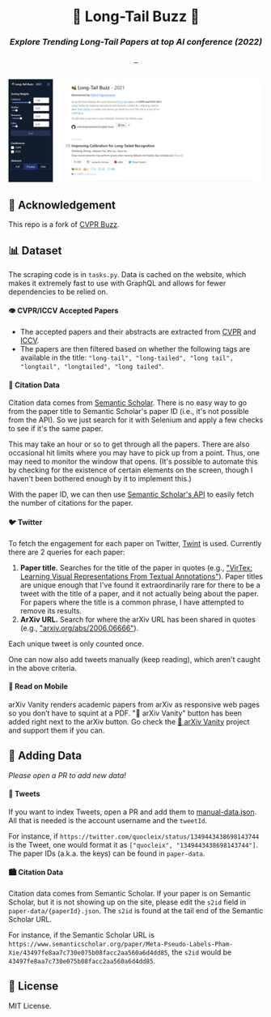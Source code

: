 <h1 align="center">
  🐝 Long-Tail Buzz 🍯
</h1>
<h3 align="center"><em>Explore Trending Long-Tail Papers at top AI conference (2022)</em></h3>

<div align="center">
  <a aria-label="License" href="https://github.com/mattdeitke/longtail-buzz/blob/main/LICENSE">
    <img alt="" src="https://img.shields.io/badge/License-MIT-6700EB.svg?style=for-the-badge&labelColor=000000&color=blue">
  </a>
  <a aria-label="License" href="http://cvpr2021.thecvf.com/">
    <img alt="" src="https://img.shields.io/badge/Conferences-CVPR | ECCV-6700EB.svg?style=for-the-badge&labelColor=000000&color=17bb8a">
  </a>
  <a aria-label="License" href="http://cvpr2021.thecvf.com/">
    <img alt="" src="https://img.shields.io/badge/Year-2022-6700EB.svg?style=for-the-badge&labelColor=000000&color=6700eb">
  </a>
</div>

<br />

![](page_ss.jpeg)

## 🍴 Acknowledgement
This repo is a fork of [CVPR Buzz](https://mattdeitke.com/cvpr-buzz/).

## 📊 Dataset

The scraping code is in `tasks.py`. Data is cached on the website, which makes it extremely fast to use with GraphQL and allows for fewer dependencies to be relied on.

#### 👁️ CVPR/ICCV Accepted Papers

- The accepted papers and their abstracts are extracted from [CVPR](https://openaccess.thecvf.com/CVPR2021?day=all) and [ICCV](https://openaccess.thecvf.com/ICCV2021?day=all).
- The papers are then filtered based on whether the following tags are available in the title: `"long-tail",
            "long-tailed",
            "long tail",
            "longtail",
            "longtailed",
            "long tailed"`.

#### 📖 Citation Data

Citation data comes from [Semantic Scholar](https://semanticscholar.org). There is no easy way to go from the paper title to Semantic Scholar's paper ID (i.e., it's not possible from the API). So we just search for it with Selenium and apply a few checks to see if it's the same paper.

This may take an hour or so to get through all the papers. There are also occasional hit limits where you may have to pick up from a point. Thus, one may need to monitor the window that opens. (It's possible to automate this by checking for the existence of certain elements on the screen, though I haven't been bothered enough by it to implement this.)

With the paper ID, we can then use [Semantic Scholar's API](https://api.semanticscholar.org/) to easily fetch the number of citations for the paper.

#### 🐦 Twitter

To fetch the engagement for each paper on Twitter, [Twint](https://github.com/twintproject/twint) is used. Currently there are 2 queries for each paper:

1. **Paper title.** Searches for the title of the paper in quotes (e.g., ["VirTex: Learning Visual Representations From Textual Annotations"](https://twitter.com/search?q=%22VirTex%3A%20Learning%20Visual%20Representations%20From%20Textual%20Annotations%22&src=typed_query&f=live)). Paper titles are unique enough that I've found it extraordinarily rare for there to be a tweet with the title of a paper, and it not actually being about the paper. For papers where the title is a common phrase, I have attempted to remove its results.
2. **ArXiv URL.** Search for where the arXiv URL has been shared in quotes (e.g., ["arxiv.org/abs/2006.06666"](https://twitter.com/search?q=arxiv.org%2Fabs%2F2006.06666&src=typed_query&f=live)).

Each unique tweet is only counted once.

One can now also add tweets manually (keep reading), which aren't caught in the above criteria.

#### 📱 Read on Mobile
arXiv Vanity renders academic papers from arXiv as responsive web pages so you don’t have to squint at a PDF. "📱 arXiv Vanity" button has been added right next to the arXiv button. Go check the [💅 arXiv Vanity](http://www.arxiv-vanity.com/) project and support them if you can.

## 👊 Adding Data

_Please open a PR to add new data!_

#### 🐤 Tweets

If you want to index Tweets, open a PR and add them to [manual-data.json](https://github.com/mattdeitke/cvpr-buzz/blob/main/manual-data.json). All that is needed is the account username and the `tweetId`.

For instance, if `https://twitter.com/quocleix/status/1349443438698143744` is the Tweet, one would format it as `["quocleix", "1349443438698143744"]`. The paper IDs (a.k.a. the keys) can be found in `paper-data`.

#### 🏙 Citation Data

Citation data comes from Semantic Scholar. If your paper is on Semantic Scholar, but it is not showing up on the site, please edit the `s2id` field in `paper-data/{paperId}.json`. The `s2id` is found at the tail end of the Semantic Scholar URL.

For instance, if the Semantic Scholar URL is `https://www.semanticscholar.org/paper/Meta-Pseudo-Labels-Pham-Xie/43497fe8aa7c730e075b08facc2aa560a6d4dd85`, the `s2id` would be `43497fe8aa7c730e075b08facc2aa560a6d4dd85`.

## 📄 License

MIT License.
